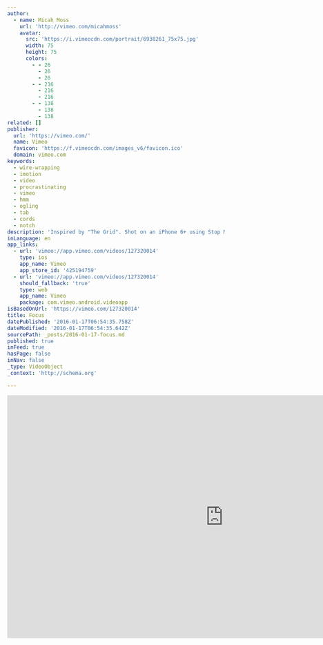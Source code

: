 ```yaml
---
author:
  - name: Micah Moss
    url: 'http://vimeo.com/micahmoss'
    avatar:
      src: 'https://i.vimeocdn.com/portrait/6938261_75x75.jpg'
      width: 75
      height: 75
      colors:
        - - 26
          - 26
          - 26
        - - 216
          - 216
          - 216
        - - 138
          - 138
          - 138
related: []
publisher:
  url: 'https://vimeo.com/'
  name: Vimeo
  favicon: 'https://f.vimeocdn.com/images_v6/favicon.ico'
  domain: vimeo.com
keywords:
  - wire-wrapping
  - imotion
  - video
  - procrastinating
  - vimeo
  - hmm
  - ogling
  - tab
  - cords
  - notch
description: 'Inspired by "The Grid". Shot on an iPhone 6+ using Stop Motion Studio, iMotion, & Movie Looks HD.'
inLanguage: en
app_links:
  - url: 'vimeo://app.vimeo.com/videos/127320014'
    type: ios
    app_name: Vimeo
    app_store_id: '425194759'
  - url: 'vimeo://app.vimeo.com/videos/127320014'
    should_fallback: 'true'
    type: web
    app_name: Vimeo
    package: com.vimeo.android.videoapp
isBasedOnUrl: 'https://vimeo.com/127320014'
title: Focus
datePublished: '2016-01-17T06:54:35.758Z'
dateModified: '2016-01-17T06:54:35.642Z'
sourcePath: _posts/2016-01-17-focus.md
published: true
inFeed: true
hasPage: false
inNav: false
_type: VideoObject
_context: 'http://schema.org'

---
```

<iframe src="https://cdn.embedly.com/widgets/media.html?src=https%3A%2F%2Fplayer.vimeo.com%2Fvideo%2F127320014&amp;url=https%3A%2F%2Fvimeo.com%2F127320014&amp;image=http%3A%2F%2Fi.vimeocdn.com%2Fvideo%2F518099498_1280.jpg&amp;key=b7d04c9b404c499eba89ee7072e1c4f7&amp;type=text%2Fhtml&amp;schema=vimeo" width="1000" height="563" scrolling="no" frameborder="0" allowfullscreen="allowfullscreen" style=""></iframe>